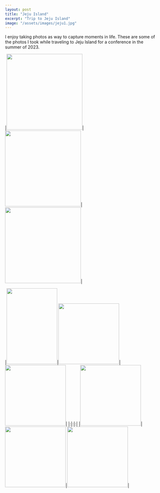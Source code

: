 ```yaml
---
layout: post
title: "Jeju Island"
excerpt: "Trip to Jeju Island"
image: "/assets/images/jeju1.jpg"
---
```


I enjoy taking photos as way to capture moments in life. These are some of the photos I took while traveling to Jeju Island for a conference in the summer of 2023.


|<img src="../../../assets/images/jeju2.JPG" height=250px>|<img src="../../../assets/images/jeju3.JPG" height=250px>|<img src="../../../assets/images/jeju4.JPG" height=250px>|

|<img src="../../../assets/images/jeju5.JPG" width=167px height=250px>|<img src="../../../assets/images/jeju6.JPG" height=200px>|<img src="../../../assets/images/jeju7.JPG" height=200px>|
|:|:|:|
|<img src="../../../assets/images/jeju8.JPG" height=200px>|<img src="../../../assets/images/jeju9.JPG" height=200px>|<img src="../../../assets/images/jeju10.JPG" height=200px>|
